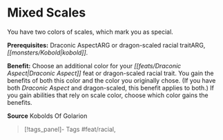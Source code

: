 ﻿---
cssclass: [feats]

---
# Mixed Scales

You have two colors of scales, which mark you as special.

**Prerequisites:** Draconic AspectARG or dragon-scaled racial traitARG, _[[monsters/Kobold|kobold]]_.

**Benefit:** Choose an additional color for your _[[feats/Draconic Aspect|Draconic Aspect]]_ feat or dragon-scaled racial trait. You gain the benefits of both this color and the color you originally chose. (If you have both _Draconic Aspect_ and dragon-scaled, this benefit applies to both.) If you gain abilities that rely on scale color, choose which color gains the benefits.

**Source** Kobolds Of Golarion
>[!tags_panel]- Tags
> #feat/racial, 